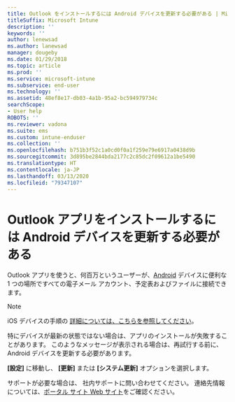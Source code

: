 ```yaml
---
title: Outlook をインストールするには Android デバイスを更新する必要がある | Microsoft Docs
titleSuffix: Microsoft Intune
description: ''
keywords: ''
author: lenewsad
ms.author: lanewsad
manager: dougeby
ms.date: 01/29/2018
ms.topic: article
ms.prod: ''
ms.service: microsoft-intune
ms.subservice: end-user
ms.technology: ''
ms.assetid: 48ef8e17-db03-4a1b-95a2-bc594979734c
searchScope:
- User help
ROBOTS: ''
ms.reviewer: vadona
ms.suite: ems
ms.custom: intune-enduser
ms.collection: ''
ms.openlocfilehash: b751b3f52c1a0cd0f0a1f259e79e6917a0438d9b
ms.sourcegitcommit: 3d895be2844bda2177c2c85dc2f09612a1be5490
ms.translationtype: HT
ms.contentlocale: ja-JP
ms.lasthandoff: 03/13/2020
ms.locfileid: "79347107"
---
```

# <a name="you-need-to-update-your-android-device-to-install-the-outlook-app"></a>Outlook アプリをインストールするには Android デバイスを更新する必要がある

Outlook アプリを使うと、何百万というユーザーが、[Android](https://play.google.com/store/apps/details?id=com.microsoft.office.outlook) デバイスに便利な 1 つの場所ですべての電子メール アカウント、予定表およびファイルに接続できます。

>[!NOTE]
> iOS デバイスの手順の [詳細については、こちらを参照してください](update-device-outlook-ios.md)。

特にデバイスが最新の状態ではない場合は、アプリのインストールが失敗することがあります。 このようなメッセージが表示される場合は、再試行する前に、Android デバイスを更新する必要があります。

**[設定]** に移動し、 **[更新]** または **[システム更新]** オプションを選択します。

サポートが必要な場合は、 社内サポートに問い合わせてください。 連絡先情報については、[ポータル サイト Web サイト](https://go.microsoft.com/fwlink/?linkid=2010980)をご確認ください。
